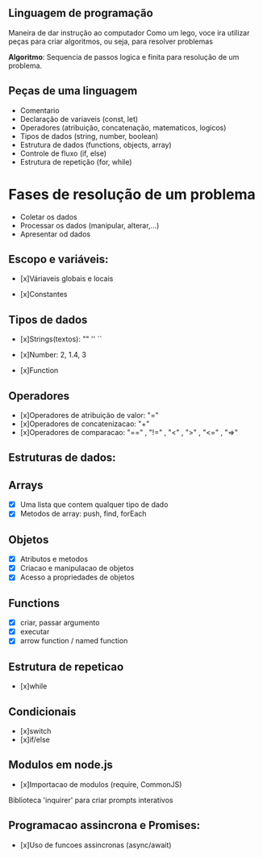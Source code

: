 ## Linguagem de programação

Maneira de dar instrução ao computador
Como um lego, voce ira utilizar peças para criar algoritmos, ou seja, para resolver problemas

 **Algoritmo**: Sequencia de passos logica e finita para resolução de um problema.

## Peças de uma linguagem

- Comentario
- Declaração de variaveis (const, let)
- Operadores (atribuição, concatenação, matematicos, logicos)
- Tipos de dados (string, number, boolean)
- Estrutura de dados (functions, objects, array)
- Controle de fluxo (if, else)
- Estrutura de repetição (for, while)

# Fases de resolução de um problema
- Coletar os dados
- Processar os dados (manipular, alterar,...)
- Apresentar od dados

## Escopo e variáveis:
- [x]Váriaveis globais e locais

- [x]Constantes

## Tipos de dados
- [x]Strings(textos): "" '' ``

- [x]Number: 2, 1.4, 3

- [x]Function

## Operadores
- [x]Operadores de atribuição de valor: "="
- [x]Operadores de concatenizacao: "+"
- [x]Operadores de comparacao: "==" , "!=" , "<" , ">" , "<=" , "=>"

## Estruturas de dados:

## Arrays
- [x] Uma lista que contem qualquer tipo de dado
- [x] Metodos de array: push, find, forEach

## Objetos
- [x] Atributos e metodos
- [x] Criacao e manipulacao de objetos
- [x] Acesso a propriedades de objetos

## Functions 
- [x] criar, passar argumento
- [x] executar
- [x] arrow function / named function

## Estrutura de repeticao

- [x]while 

## Condicionais

- [x]switch
- [x]if/else

## Modulos em node.js

- [x]Importacao de modulos (require, CommonJS)

Biblioteca 'inquirer' para criar prompts interativos

## Programacao assincrona e Promises:

- [x]Uso de funcoes assincronas (async/await)
